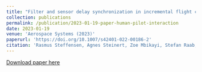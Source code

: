 ```yaml
---
title: "Filter and sensor delay synchronization in incremental flight control laws"
collection: publications
permalink: /publication/2023-01-19-paper-human-pilot-interaction
date: 2023-01-19
venue: 'Aerospace Systems (2023)'
paperurl: 'https://doi.org/10.1007/s42401-022-00186-2'
citation: 'Rasmus Steffensen, Agnes Steinert, Zoe Mbikayi, Stefan Raab, Jorg Angelov, Florian Holzapfel &quot;Filter and sensor delay synchronization in incremental flight control laws.&quot; <i> Aerospace Systems (2023) </i>'
---
```


[Download paper here](https://zmbikayi.github.io/files/paper_filter_sync.pdf)